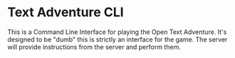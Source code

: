 # Text Adventure CLI

This is a Command Line Interface for playing the Open Text Adventure. It's
designed to be "dumb" this is strictly an interface for the game. The server
will provide instructions from the server and perform them.
